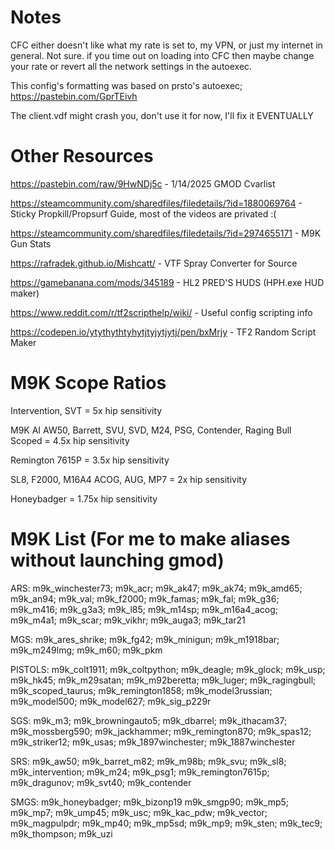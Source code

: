 # Notes
CFC either doesn't like what my rate is set to, my VPN, or just my internet in general. Not sure. if you time out on loading into CFC then maybe change your rate or revert all the network settings in the autoexec.

This config's formatting was based on prsto's autoexec; https://pastebin.com/GprTEivh

The client.vdf might crash you, don't use it for now, I'll fix it EVENTUALLY

# Other Resources
https://pastebin.com/raw/9HwNDj5c - 1/14/2025 GMOD Cvarlist

https://steamcommunity.com/sharedfiles/filedetails/?id=1880069764 - Sticky Propkill/Propsurf Guide, most of the videos are privated :(

https://steamcommunity.com/sharedfiles/filedetails/?id=2974655171 - M9K Gun Stats

https://rafradek.github.io/Mishcatt/ - VTF Spray Converter for Source

https://gamebanana.com/mods/345189 - HL2 PRED'S HUDS (HPH.exe HUD maker)

https://www.reddit.com/r/tf2scripthelp/wiki/ - Useful config scripting info

https://codepen.io/ytythythtyhytjtyjytjytj/pen/bxMrjy - TF2 Random Script Maker

# M9K Scope Ratios

Intervention, SVT = 5x hip sensitivity

M9K AI AW50, Barrett, SVU, SVD, M24, PSG, Contender, Raging Bull Scoped = 4.5x hip sensitivity

Remington 7615P = 3.5x hip sensitivity

SL8, F2000, M16A4 ACOG, AUG, MP7 = 2x hip sensitivity

Honeybadger = 1.75x hip sensitivity

# M9K List (For me to make aliases without launching gmod)
ARS: m9k_winchester73; m9k_acr; m9k_ak47; m9k_ak74; m9k_amd65; m9k_an94; m9k_val; m9k_f2000; m9k_famas; m9k_fal; m9k_g36; m9k_m416; m9k_g3a3; m9k_l85; m9k_m14sp; m9k_m16a4_acog; m9k_m4a1; m9k_scar; m9k_vikhr; m9k_auga3; m9k_tar21

MGS: m9k_ares_shrike; m9k_fg42; m9k_minigun; m9k_m1918bar; m9k_m249lmg; m9k_m60; m9k_pkm

PISTOLS: m9k_colt1911; m9k_coltpython; m9k_deagle; m9k_glock; m9k_usp; m9k_hk45; m9k_m29satan; m9k_m92beretta; m9k_luger; m9k_ragingbull; m9k_scoped_taurus; m9k_remington1858; m9k_model3russian; m9k_model500; m9k_model627; m9k_sig_p229r

SGS: m9k_m3; m9k_browningauto5; m9k_dbarrel; m9k_ithacam37; m9k_mossberg590; m9k_jackhammer; m9k_remington870; m9k_spas12; m9k_striker12; m9k_usas; m9k_1897winchester; m9k_1887winchester

SRS: m9k_aw50; m9k_barret_m82; m9k_m98b; m9k_svu; m9k_sl8; m9k_intervention; m9k_m24; m9k_psg1; m9k_remington7615p; m9k_dragunov; m9k_svt40; m9k_contender

SMGS: m9k_honeybadger; m9k_bizonp19 m9k_smgp90; m9k_mp5; m9k_mp7; m9k_ump45; m9k_usc; m9k_kac_pdw; m9k_vector; m9k_magpulpdr; m9k_mp40; m9k_mp5sd; m9k_mp9; m9k_sten; m9k_tec9; m9k_thompson; m9k_uzi
